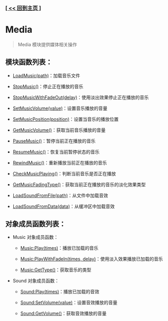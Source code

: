 ### [[ << 回到主页 ]](../README.md)

# Media

> Media 模块提供媒体相关操作

## 模块函数列表：

+ [LoadMusic(path)](_LoadMusic_.md)：加载音乐文件

+ [StopMusic()](_StopMusic_.md)：停止正在播放的音乐

+ [StopMusicWithFadeOut(delay)](_StopMusicWithFadeOut_.md)：使用淡出效果停止正在播放的音乐

+ [SetMusicVolume(value)](_SetMusicVolume_.md)：设置音乐播放的音量

+ [SetMusicPosition(position)](_SetMusicPosition_.md)：设置当音乐的播放位置

+ [GetMusicVolume()](_GetMusicVolume_.md)：获取当前音乐播放的音量

+ [PauseMusic()](_PauseMusic_.md)：暂停当前正在播放的音乐

+ [ResumeMusic()](_ResumeMusic_.md)：恢复当前暂停状态的音乐

+ [RewindMusic()](_RewindMusic_.md)：重新播放当前正在播放的音乐

+ [CheckMusicPlaying()](_CheckMusicPlaying_.md)：判断当前音乐是否正在播放

+ [GetMusicFadingType()](_GetMusicFadingType_.md)：获取当前正在播放的音乐的淡化效果类型

+ [LoadSoundFromFile(path)](_LoadSoundFromFile_.md)：从文件中加载音效

+ [LoadSoundFromData(data)](_LoadSoundFromData_.md)：从缓冲区中加载音效

## 对象成员函数列表：

+ Music 对象成员函数：

    + [Music:Play(times)](_Music_Play_.md)：播放已加载的音乐

    + [Music:PlayWithFadeIn(times, delay)](_Music_PlayWithFadeIn_.md)：使用淡入效果播放已加载的音乐

    + [Music:GetType()](_Music_GetType_.md)：获取音乐的类型

+ Sound 对象成员函数：

    + [Sound:Play(times)](_Sound_Play_.md)：播放已加载的音效

    + [Sound:SetVolume(value)](_Sound_SetVolume_.md)：设置音效播放的音量

    + [Sound:GetVolume()](_Sound_GetVolume_.md)：获取音效播放的音量